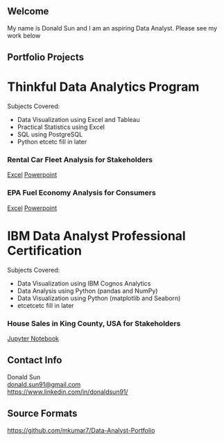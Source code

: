

## Welcome
My name is Donald Sun and I am an aspiring Data Analyst.
Please see my work below

## Portfolio Projects

# Thinkful Data Analytics Program

Subjects Covered:
* Data Visualization using Excel and Tableau
* Practical Statistics using Excel
* SQL using PostgreSQL
* Python etcetc fill in later

### Rental Car Fleet Analysis for Stakeholders
[Excel](https://drive.google.com/file/d/1GuuuwQjHxyKdlsh_zWqlkjUs9D6MpEYw/view?usp=sharing)
[Powerpoint](https://drive.google.com/file/d/1tu8jtMA3YQ8JurREMUOyUWACJk3TQQZ_/view?usp=sharing)

### EPA Fuel Economy Analysis for Consumers
[Excel]()
[Powerpoint]()

# IBM Data Analyst Professional Certification

Subjects Covered:
* Data Visualization using IBM Cognos Analytics
* Data Analysis using Python (pandas and NumPy)
* Data Visualization using Python (matplotlib and Seaborn)
* etcetcetc fill in later

### House Sales in King County, USA for Stakeholders
[Jupyter Notebook](https://dataplatform.cloud.ibm.com/analytics/notebooks/v2/4d5ab6b8-65b2-4b56-997a-fc8ba1bfcea3/view?access_token=7bfbedfac71d416d02ba5e630d9969dac275053447ab06cde2e3092036bae224)



## Contact Info
Donald Sun\
donald.sun91@gmail.com\
https://www.linkedin.com/in/donaldsun91/

## Source Formats
https://github.com/mkumar7/Data-Analyst-Portfolio
